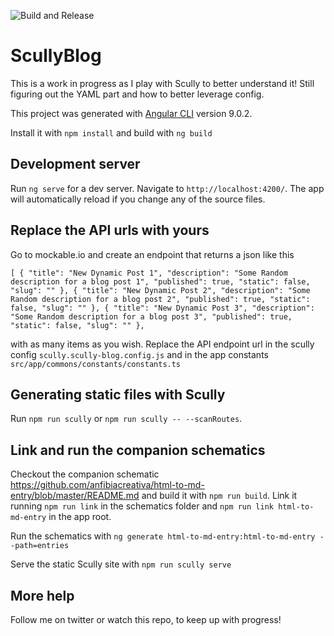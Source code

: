 ![Build and Release](https://github.com/anfibiacreativa/scully-blog/workflows/Build%20and%20Release/badge.svg)


# ScullyBlog
This is a work in progress as I play with Scully to better understand it!
Still figuring out the YAML part and how to better leverage config.

This project was generated with [Angular CLI](https://github.com/angular/angular-cli) version 9.0.2.

Install it with `npm install` and build with `ng build`

## Development server

Run `ng serve` for a dev server. Navigate to `http://localhost:4200/`. The app will automatically reload if you change any of the source files.

## Replace the API urls with yours

Go to mockable.io and create an endpoint that returns a json like this

`[
    {
     "title": "New Dynamic Post 1",
     "description": "Some Random description for a blog post 1",
     "published": true,
     "static": false,
     "slug": ""
    },
    {
     "title": "New Dynamic Post 2",
     "description": "Some Random description for a blog post 2",
     "published": true,
     "static": false,
     "slug": ""
    },
    {
     "title": "New Dynamic Post 3",
     "description": "Some Random description for a blog post 3",
     "published": true,
     "static": false,
     "slug": ""
    },
    `

with as many items as you wish.
Replace the API endpoint url in the scully config `scully.scully-blog.config.js` and in the app constants `src/app/commons/constants/constants.ts`

## Generating static files with Scully

Run `npm run scully` or `npm run scully -- --scanRoutes`.

## Link and run the companion schematics

Checkout the companion schematic 
https://github.com/anfibiacreativa/html-to-md-entry/blob/master/README.md
and build it with `npm run build`. Link it running `npm run link` in the schematics folder and `npm run link html-to-md-entry` in the app root.

Run the schematics with `ng generate html-to-md-entry:html-to-md-entry --path=entries`

Serve the static Scully site with `npm run scully serve`

## More help

Follow me on twitter or watch this repo, to keep up with progress!
